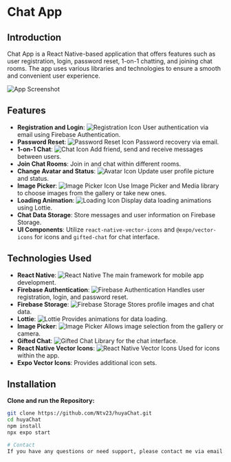 # Chat App

## Introduction

Chat App is a React Native-based application that offers features such as user registration, login, password reset, 1-on-1 chatting, and joining chat rooms. The app uses various libraries and technologies to ensure a smooth and convenient user experience.

![App Screenshot](path-to-your-screenshot.png)

## Features

- **Registration and Login**: ![Registration Icon](https://img.icons8.com/ios-filled/50/000000/user.png) User authentication via email using Firebase Authentication.
- **Password Reset**: ![Password Reset Icon](https://img.icons8.com/ios-filled/50/000000/forgot-password.png) Password recovery via email.
- **1-on-1 Chat**: ![Chat Icon](https://img.icons8.com/ios-filled/50/000000/chat.png) Add friend, send and receive messages between users.
- **Join Chat Rooms**: Join in and chat within different rooms.
- **Change Avatar and Status**: ![Avatar Icon](https://img.icons8.com/ios-filled/50/000000/user-male.png) Update user profile picture and status.
- **Image Picker**: ![Image Picker Icon](https://img.icons8.com/ios-filled/50/000000/image.png) Use Image Picker and Media library to choose images from the gallery or take new ones.
- **Loading Animation**: ![Loading Icon](https://img.icons8.com/ios-filled/50/000000/loading.png) Display data loading animations using Lottie.
- **Chat Data Storage**: Store messages and user information on Firebase Storage.
- **UI Components**: Utilize `react-native-vector-icons` and `@expo/vector-icons` for icons and `gifted-chat` for chat interface.

## Technologies Used

- **React Native**: ![React Native](https://img.shields.io/badge/React%20Native-61DAFB?style=flat&logo=react&logoColor=black) The main framework for mobile app development.
- **Firebase Authentication**: ![Firebase Authentication](https://img.shields.io/badge/Firebase-FFCA28?style=flat&logo=firebase&logoColor=white) Handles user registration, login, and password reset.
- **Firebase Storage**: ![Firebase Storage](https://img.shields.io/badge/Firebase%20Storage-FFCA28?style=flat&logo=firebase&logoColor=white) Stores profile images and chat data.
- **Lottie**: ![Lottie](https://img.shields.io/badge/Lottie-FF2D55?style=flat&logo=lottie&logoColor=white) Provides animations for data loading.
- **Image Picker**: ![Image Picker](https://img.shields.io/badge/Image%20Picker-000000?style=flat&logo=image&logoColor=white) Allows image selection from the gallery or camera.
- **Gifted Chat**: ![Gifted Chat](https://img.shields.io/badge/Gifted%20Chat-000000?style=flat&logo=chat&logoColor=white) Library for the chat interface.
- **React Native Vector Icons**: ![React Native Vector Icons](https://img.shields.io/badge/React%20Native%20Vector%20Icons-000000?style=flat&logo=react&logoColor=white) Used for icons within the app.
- **Expo Vector Icons**: Provides additional icon sets.



## Installation
**Clone and run the Repository:**

   ```bash
   git clone https://github.com/Ntv23/huyaChat.git
   cd huyaChat
   npm install
   npx expo start
   
# Contact
If you have any questions or need support, please contact me via email: ngthaovy23@gmail.com
